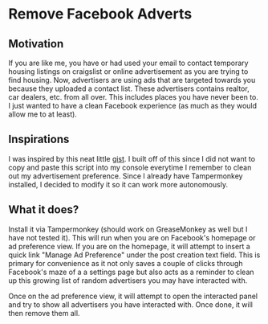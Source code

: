 # Remove Facebook Adverts

## Motivation
If you are like me, you have or had used your email to contact temporary housing listings on craigslist or online advertisement
as you are trying to find housing. Now, advertisers are using ads that are targeted towards you because they uploaded
a contact list. These advertisers contains realtor, car dealers, etc. from all over. This includes places you 
have never been to. I just wanted to have a clean Facebook experience (as much as they would allow me to at least).

## Inspirations
I was inspired by this neat little [gist](https://gist.github.com/scarlac/3c4b9d9868148ef31e2ea5082e59a0f1).
I built off of this since I did not want to copy and paste this script into my console
everytime I remember to clean out my advertisement preference. Since I already have Tampermonkey
installed, I decided to modify it so it can work more autonomously. 

## What it does?
Install it via Tampermonkey (should work on GreaseMonkey as well but I have not tested it).
This will run when you are on Facebook's homepage or ad preference view. If you are on
the homepage, it will attempt to insert a quick link "Manage Ad Preference" under the
post creation text field. This is primary for convenience as it not only saves a couple of clicks
through Facebook's maze of a a settings page but also acts as a reminder to clean
up this growing list of random advertisers you may have interacted with. 

Once on the ad preference view, it will attempt to open the interacted panel and
try to show all advertisers you have interacted with. Once done, it will then remove them all.
